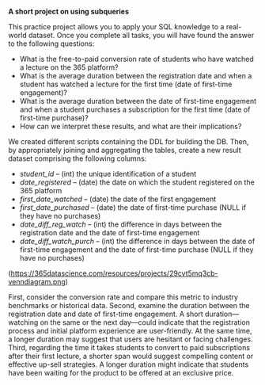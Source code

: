 **A short project on using subqueries**

This practice project allows you to apply your SQL knowledge to a real-world dataset. Once you complete all tasks, you will have found the answer to the following questions:

+ What is the free-to-paid conversion rate of students who have watched a lecture on the 365 platform?
+ What is the average duration between the registration date and when a student has watched a lecture for the first time (date of first-time engagement)?
+ What is the average duration between the date of first-time engagement and when a student purchases a subscription for the first time (date of first-time purchase)?
+ How can we interpret these results, and what are their implications?

We created different scripts containing the DDL for building the DB. Then, by appropriately joining and aggregating the tables, create a new result dataset comprising the following columns:

- *student_id* – (int) the unique identification of a student
- *date_registered* – (date) the date on which the student registered on the 365 platform
- *first_date_watched* – (date) the date of the first engagement
- *first_date_purchased* – (date) the date of first-time purchase (NULL if they have no purchases)
- *date_diff_reg_watch* – (int) the difference in days between the registration date and the date of first-time engagement
- *date_diff_watch_purch* – (int) the difference in days between the date of first-time engagement and the date of first-time purchase (NULL if they have no purchases)

(https://365datascience.com/resources/projects/29cvt5mq3cb-venndiagram.png)



First, consider the conversion rate and compare this metric to industry benchmarks or historical data. Second, examine the duration between the registration date and date of first-time engagement. A short duration—watching on the same or the next day—could indicate that the registration process and initial platform experience are user-friendly. At the same time, a longer duration may suggest that users are hesitant or facing challenges. Third, regarding the time it takes students to convert to paid subscriptions after their first lecture, a shorter span would suggest compelling content or effective up-sell strategies. A longer duration might indicate that students have been waiting for the product to be offered at an exclusive price.
